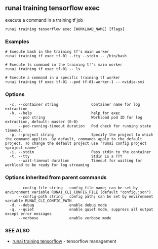 ## runai training tensorflow exec

execute a command in a training tf job

```
runai training tensorflow exec [WORKLOAD_NAME] [flags]
```

### Examples

```
# Execute bash in the training tf's main worker
runai training tf exec tf-01 --tty --stdin -- /bin/bash 

# Execute ls command in the training tf's main worker
runai training tf exec tf-01 -- ls

# Execute a command in a specific training tf worker
runai training tf exec tf-01 --pod tf-01-worker-1 -- nvidia-smi
```

### Options

```
  -c, --container string               Container name for log extraction
  -h, --help                           help for exec
      --pod string                     Workload pod ID for log extraction, default: master (0-0)
      --pod-running-timeout duration   Pod check for running state timeout.
  -p, --project string                 Specify the project to which the command applies. By default, commands apply to the default project. To change the default project use ‘runai config project <project name>’
  -i, --stdin                          Pass stdin to the container
  -t, --tty                            Stdin is a TTY
      --wait-timeout duration          Timeout for waiting for workload to be ready for log streaming
```

### Options inherited from parent commands

```
      --config-file string   config file name; can be set by environment variable RUNAI_CLI_CONFIG_FILE (default "config.json")
      --config-path string   config path; can be set by environment variable RUNAI_CLI_CONFIG_PATH
  -d, --debug                enable debug mode
  -q, --quiet                enable quiet mode, suppress all output except error messages
      --verbose              enable verbose mode
```

### SEE ALSO

* [runai training tensorflow](runai_training_tensorflow.md)	 - tensorflow management

